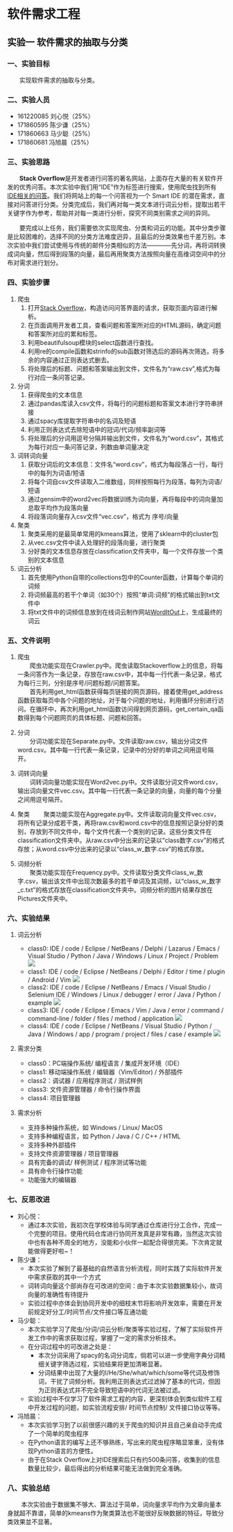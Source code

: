 # 软件需求工程
## 实验一 软件需求的抽取与分类

### 一、实验目标
&emsp;&emsp;实现软件需求的抽取与分类。

### 二、实验人员
* 161220085 刘心悦（25%）
* 171860595 陈少谦（25%）
* 171860663 马少聪（25%）
* 171860681 冯旭晨（25%）

### 三、实验思路 
&emsp;&emsp;**Stack Overflow**是开发者进行问答的著名网站，上面存在大量的有关软件开发的优秀问答。本次实验中我们用“IDE”作为标签进行搜索，使用爬虫找到所有[IDE相关的问答](https://stackoverflow.com/questions/tagged/ide)。我们将网站上的每一个问答视为一个 Smart IDE 的潜在需求，直接对问答进行分类。分类完成后，我们再对每一类文本进行词云分析，提取出若干关键字作为参考，帮助并对每一类进行分析，探究不同类别需求之间的异同。

&emsp;&emsp;要完成以上任务，我们需要依次实现爬虫、分类和词云的功能。其中分类步骤是比较困难的，选择不同的分类方法难度迥异，且最后的分类效果也千差万别。本次实验中我们尝试使用与传统的邮件分类相似的方法————先分词，再将词转换成词向量，然后得到段落的向量，最后再用聚类方法按照向量在高维词空间中的分布对需求进行划分。


### 四、实验步骤
1. 爬虫  
    1. 打开[Stack Overflow](https://stackoverflow.com/)，构造访问问答界面的请求，获取页面内容进行解析。
    2. 在页面调用开发者工具，查看问题和答案所对应的HTML源码，确定问题和答案所对应的累和标签。
    3. 利用beautifulsoup模块的select函数进行查找。
    4. 利用re的compile函数和strinfo的sub函数对筛选后的源码再次筛选，将多余的内容通过正则表达式删去。
    5. 将处理后的标题、问题和答案输出到文件，文件名为“raw.csv”,格式为每行对应一条问答记录。
2. 分词
    1. 获得爬虫的文本信息
    2. 通过pandas库读入csv文件，将每行的问题标题和答案文本进行字符串拼接
    3. 通过spacy库提取字符串中的名词及短语
    4. 利用正则表达式去除短语中的冠词/代词/频率副词等
    5. 将处理后的分词用逗号分隔并输出到文件，文件名为“word.csv”，其格式为每行对应一条问答记录，列数由单词量决定
3. 词转词向量
   1. 获取分词后的文本信息：文件名“word.csv”，格式为每段落占一行，每行中的每列为词语/短语
   2. 将每个词自csv文件读取入二维数组，同样按照每行为段落，每列为词语/短语
   3. 通过gensim中的word2vec将数据训练为词向量，再将每段中的词向量加总取平均作为段落向量
   4. 将段落词向量存入csv文件“vec.csv”，格式为 序号/向量
4. 聚类
   1. 聚类采用的是最简单常用的kmeans算法，使用了sklearn中的cluster包
   2. 从vec.csv文件中读入处理好的段落向量，进行聚类
   3. 分好类的文本信息存放在classification文件夹中，每一个文件存放一个类别的文本信息
5. 词云分析
   1. 首先使用Python自带的collections包中的Counter函数，计算每个单词的词频
   2. 将词频最高的若干个单词（如30个）按照“单词:词频”的格式输出到txt文件中
   3. 将txt文件中的词频信息放到在线词云制作网站[WordItOut](http://www.yyyweb.com/demo/inner-show/word-itout.html)上，生成最终的词云

### 五、文件说明
1. 爬虫  
    &emsp;&emsp;爬虫功能实现在Crawler.py中。爬虫读取Stackoverflow上的信息，将每一条问答作为一条记录，存放在raw.csv中，其中每一行代表一条记录，格式为每行三列，分别是序号/问题标题/问题答案。<br>
    &emsp;&emsp;首先利用get_html函数获得每页链接的网页源码，接着使用get_address函数获取每页中各个问题的地址，对于每个问题的地址，利用循环分别进行访问。在循环中，再次利用get_html函数访问得到网页源码，get_certain_qa函数得到每个问题网页的具体标题、问题和回答。

2. 分词  
    &emsp;&emsp;分词功能实现在Separate.py中。文件读取raw.csv，输出分词文件word.csv。其中每一行代表一条记录，记录中的分好的单词之间用逗号隔开。  

3. 词转词向量  
    &emsp;&emsp;词转词向量功能实现在Word2vec.py中。文件读取分词文件word.csv，输出词向量文件vec.csv。其中每一行代表一条记录的向量，向量的每个分量之间用逗号隔开。  

4. 聚类
    &emsp;&emsp;聚类功能实现在Aggregate.py中。文件读取词向量文件vec.csv，将所有记录分成若干类，再将raw.csv和word.csv中的信息按照记录分好的类别，存放到不同文件中，每个文件代表一个类别的记录。这些分类文件在classification文件夹中。从raw.csv中分出来的记录以“class数字.csv”的格式存放；从word.csv中分出来的记录以“class_w_数字.csv”的格式存放。
    
5. 词频分析  
    &emsp;&emsp;聚类功能实现在Frequency.py中。文件读取分类文件class_w_数字.csv，输出该文件中出现次数最多的若干单词及其词频，以“class_w_数字_c.txt”的格式存放在classification文件夹中。词频分析的图片结果存放在Pictures文件夹中。

### 六、实验结果
1. 词云分析
    * class0: IDE / code / Eclipse / NetBeans / Delphi / Lazarus / Emacs / Visual Studio / Python / Java / Windows / Linux / Project / Problem
![](https://github.com/NJUaaron/SoftwareReqEng/blob/master/Exp1/Pictures/WordCloud0.png)
    * class1: IDE / code / Eclipse / NetBeans / Delphi / Editor / time / plugin / Android / Vim 
![](https://github.com/NJUaaron/SoftwareReqEng/blob/master/Exp1/Pictures/WordCloud1.png)
    * class2: IDE / code / Eclipse / NetBeans / Emacs / Visual Studio / Selenium IDE / Windows / Linux / debugger / error / Java / Python / example
![](https://github.com/NJUaaron/SoftwareReqEng/blob/master/Exp1/Pictures/WordCloud2.png)
    * class3: IDE / code / Eclipse / Emacs / Vim / Java / error / command / command-line / folder / files / method / application
![](https://github.com/NJUaaron/SoftwareReqEng/blob/master/Exp1/Pictures/WordCloud3.png)
    * class4: IDE / code / Eclipse / NetBeans / Visual Studio / Python / Java / Windows / app / program / project / files / case / example 
![](https://github.com/NJUaaron/SoftwareReqEng/blob/master/Exp1/Pictures/WordCloud4.png)

2. 需求分类
    * class0：PC端操作系统/ 编程语言 / 集成开发环境（IDE）
    * class1: 移动端操作系统 / 编辑器（Vim/Editor) / 外部插件
    * class2：调试器 / 应用程序测试 / 测试样例
    * class3: 文件资源管理器 / 命令行操作界面
    * class4: 项目管理器
       
3. 需求分析
     * 支持多种操作系统，如 Windows / Linux/ MacOS
     * 支持多种编程语言，如 Python / Java / C / C++ / HTML
     * 支持多种外部插件
     * 支持文件资源管理器 / 项目管理器 
     * 具有完备的调试/ 样例测试 / 程序测试等功能
     * 具有命令行操作功能
     * 功能强大的编辑器

### 七、反思改进
* 刘心悦：
    * 通过本次实验，我初次在学校体验与同学通过仓库进行分工合作，完成一个完整的项目。使用代码仓库进行协同开发真是非常有趣，当然这次实验中也有各种不周全的地方，没能和小伙伴一起配合得很完美。下次肯定就能做得更好啦~！
* 陈少谦：
    * 本次实验了解到了最基础的自然语言分析流程，同时实践了实际软件开发中需求获取的其中一个方式
    * 词转词向量这个部尚存在可改进的空间：由于本次实验数据集较小，故词向量的准确性有待提升
    * 实验过程中亦体会到协同开发中的细枝末节将影响开发效率，需要在开发前规定好分工/时间节点/文件接口等互通功能
* 马少聪：
    * 本次实验学习了爬虫/分词/词云分析/聚类等实验过程，了解了实际软件开发工作中的需求获取过程，掌握了一定的需求分析技术。
    * 在分词过程中的可改进之处是：
        * 本次分词采用了spacy的名词分词库，倘若可以进一步使用字典分词精细关键字筛选过程，实验结果将更加清晰显著。
        * 分词结果中出现了大量的I/He/She/what/which/some等代词及修饰词，干扰了词频分析。我利用正则表达式过滤掉了基本的代词，但因为正则表达式并不完全导致短语中的代词无法被过滤。
    * 实验过程中不仅学习了软件需求工程的内容，更深刻体会到类似软件工程中开发过程的问题，如实验流程安排/ 时间节点控制/ 文件接口协议等等。
* 冯旭晨：
    * 本次实验学习到了以前很感兴趣的关于爬虫的知识并且自己亲自动手完成了一个简单的爬虫程序
	* 在Python语言的编写上还不够熟练，写出来的爬虫程序略显笨重，没有体现Python语言的方便性。
    * 由于在Stack Overflow上对IDE搜索后只有约500条问答，收集到的信息数量比较少，最后得出的分析结果可能无法做到完全准确。

### 八、实验总结
&emsp;&emsp; 本次实验由于数据集不够大、算法过于简单，词向量求平均作为文章向量本身就超不靠谱，简单的kmeans作为聚类算法也不能很好反映数据的特征，导致分类效果並不显著。
